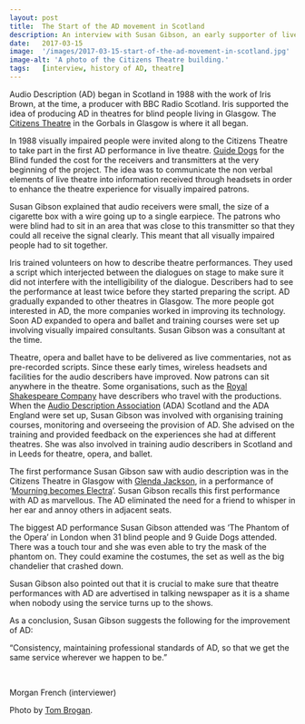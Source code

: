 ```yaml
---
layout: post
title:  The Start of the AD movement in Scotland
description: An interview with Susan Gibson, an early supporter of live AD in Scotland. 
date:   2017-03-15
image:  '/images/2017-03-15-start-of-the-ad-movement-in-scotland.jpg'
image-alt: 'A photo of the Citizens Theatre building.'
tags:   [interview, history of AD, theatre]
---
```


Audio Description (AD) began in Scotland in 1988 with the work of Iris Brown, at the time, a producer with BBC Radio Scotland. Iris supported the idea of producing AD in theatres for blind people living in Glasgow. The [Citizens Theatre](http://www.citz.co.uk/) in the Gorbals in Glasgow is where it all began.

In 1988 visually impaired people were invited along to the Citizens Theatre to take part in the first AD performance in live theatre. [Guide Dogs](https://www.guidedogs.com/) for the Blind funded the cost for the receivers and transmitters at the very beginning of the project. The idea was to communicate the non verbal elements of live theatre into information received through headsets in order to enhance the theatre experience for visually impaired patrons.

Susan Gibson explained that audio receivers were small, the size of a cigarette box with a wire going up to a single earpiece. The patrons who were blind had to sit in an area that was close to this transmitter so that they could all receive the signal clearly. This meant that all visually impaired people had to sit together.

Iris trained volunteers on how to describe theatre performances. They used a script which interjected between the dialogues on stage to make sure it did not interfere with the intelligibility of the dialogue. Describers had to see the performance at least twice before they started preparing the script. AD gradually expanded to other theatres in Glasgow.  The more people got interested in AD, the more companies worked in improving its technology. Soon AD expanded to opera and ballet and training courses were set up involving visually impaired consultants. Susan Gibson was a consultant at the time.

Theatre, opera and ballet have to be delivered as live commentaries, not as pre-recorded scripts. Since these early times, wireless headsets and facilities for the audio describers have improved. Now patrons can sit anywhere in the theatre. Some organisations, such as the [Royal Shakespeare Company](https://www.rsc.org.uk/) have describers who travel with the productions. When the [Audio Description Association](http://audiodescription.co.uk/) (ADA) Scotland and the ADA England were set up, Susan Gibson was involved with organising training courses, monitoring and overseeing the provision of AD. She advised on the training and provided feedback on the experiences she had at different theatres. She was also involved in training audio describers in Scotland and in Leeds for theatre, opera, and ballet.

The first performance Susan Gibson saw with audio description was in the Citizens Theatre in Glasgow with [Glenda Jackson](https://en.wikipedia.org/wiki/Glenda_Jackson), in a performance of ‘[Mourning becomes Electra](https://www.imdb.com/title/tt0039636/)‘. Susan Gibson recalls this first performance with AD as marvellous. The AD eliminated the need for a friend to whisper in her ear and annoy others in adjacent seats.

The biggest AD performance Susan Gibson attended was ‘The Phantom of the Opera’ in London when 31 blind people and 9 Guide Dogs attended. There was a touch tour and she was even able to try the mask of the phantom on. They could examine the costumes, the set as well as the big chandelier that crashed down.

Susan Gibson also pointed out that it is crucial to make sure that theatre performances with AD are advertised in talking newspaper as it is a shame when nobody using the service turns up to the shows.

As a conclusion, Susan Gibson suggests the following for the improvement of AD:

“Consistency, maintaining professional standards of AD, so that we get the same service wherever we happen to be.”

<br>

Morgan French (interviewer)

Photo by [Tom Brogan](https://www.flickr.com/photos/tombrogan/).